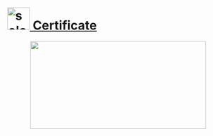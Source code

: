 # <a href="https://www.sololearn.com/certificates/course/en/25352936/1172/landscape/png" target="_blank" rel="noreferrer"> <img src="https://blob.sololearn.com/avatars/sololearn.png" alt="sololearn" width="51" height="51"/> Certificate</a>

<p align="center"> <a href="https://github.com/jbjzeehad/fundamentals-ofarduino/blob/475c553f7c2e2fad3866cc72dae7a32dad1d10dc/emkmakerlab.jpg" target="_blank" rel="noreferrer"> <img src="cert-25352936-1172.png" alt="" width="400" height="200"/></a></p>
